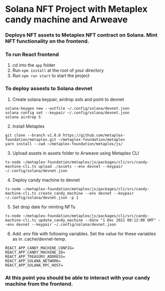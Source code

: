 # Solana NFT Project with Metaplex candy machine and Arweave
### Deploys NFT assets to Metaplex NFT contract on Solana. Mint NFT functionality on the frontend.


### To run React frontend
1. cd into the `app` folder
2. Run `npm install` at the root of your directory
3. Run `npm run start` to start the project


### To deploy assests to Solana devnet
1. Create solana keypair, airdrop sols and point to devnet
```shell
solana-keygen new --outfile ~/.config/solana/devnet.json
solana config set --keypair ~/.config/solana/devnet.json
solana airdrop 5
```
2. Install Metaplex
```shell
git clone --branch v1.0.0 https://github.com/metaplex-foundation/metaplex.git ~/metaplex-foundation/metaplex
yarn install --cwd ~/metaplex-foundation/metaplex/js/
```
3. Upload assets in assets folder to Arweave using Metaplex CLI
```shell
ts-node ~/metaplex-foundation/metaplex/js/packages/cli/src/candy-machine-cli.ts upload ./assets --env devnet --keypair ~/.config/solana/devnet.json
```
4. Deploy candy machine to devnet
```shell
ts-node ~/metaplex-foundation/metaplex/js/packages/cli/src/candy-machine-cli.ts create_candy_machine --env devnet --keypair ~/.config/solana/devnet.json -p 1
```
5. Set drop date for minting NFTs
```shell
ts-node ~/metaplex-foundation/metaplex/js/packages/cli/src/candy-machine-cli.ts update_candy_machine --date "1 Dec 2021 00:12:00 GMT" --env devnet --keypair ~/.config/solana/devnet.json
```
6. Add .env file with following variables. Set the value for these variables as in .cache/devnet-temp.
```shell
REACT_APP_CANDY_MACHINE_CONFIG=
REACT_APP_CANDY_MACHINE_ID=
REACT_APP_TREASURY_ADDRESS=
REACT_APP_SOLANA_NETWORK=
REACT_APP_SOLANA_RPC_HOST=
```

### At this point you should be able to interact with your candy machine from the frontend.

